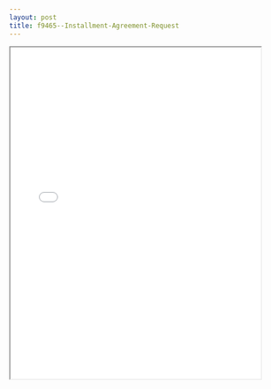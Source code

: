 ```yaml
---
layout: post
title: f9465--Installment-Agreement-Request
---
```


<div class="pdf-container">
<iframe src="/ea//_pdf-2-md/f9465--Installment-Agreement-Request.pdf" height="600" width="90%" allowFullScreen="true"></iframe>
</div>

